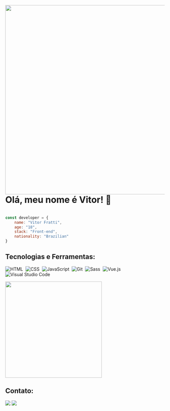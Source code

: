 <img align="right" height="600rem" src="https://raw.githubusercontent.com/gist/vitorfratti/eb4590a79db6b51e4533b43e8bb0038c/raw/61cda4547c93c2686d9bd723b1c4ecc868211bbb/githubcard-linkedin.svg"></img>

# Olá, meu nome é Vitor! 🤠

```javascript

const developer = {
    name: "Vitor Fratti",
    age: "18",
    stack: "Front-end",
    nationality: "Brazilian"
}

```

## Tecnologias e Ferramentas:

![HTML](https://img.shields.io/badge/-HTML-000165?style=flat&logo=HTML5&logoColor=ffffff)&nbsp;
![CSS](https://img.shields.io/badge/-CSS-000165?style=flat&logo=CSS3&logoColor=ffffff)&nbsp;
![JavaScript](https://img.shields.io/badge/-JavaScript-000165?style=flat&logo=javascript&logoColor=ffffff)&nbsp;
![Git](https://img.shields.io/badge/-Git-000165?style=flat&logo=git&logoColor=ffffff)&nbsp;
![Sass](https://img.shields.io/badge/-Sass-000165?style=flat&logo=sass&logoColor=ffffff)&nbsp;
![Vue.js](https://img.shields.io/badge/-Vue.js-000165?style=flat&logo=vue.js&logoColor=ffffff)&nbsp;
![Visual Studio Code](https://img.shields.io/badge/-Visual%20Studio%20Code-000165?style=flat&logo=visual-studio-code&logoColor=ffffff)&nbsp;

<img width="305rem" src="https://github-readme-stats.vercel.app/api/top-langs/?username=vitorfratti&layout=compact&theme=algolia"></img>

## Contato:

<a href="#"><img src="https://img.shields.io/badge/Gmail-000165.svg?style=for-the-badge&logo=Gmail&logoColor=white"></img></a>
<a href="https://www.linkedin.com/in/vitor-fratti-82445022b/"><img src="https://img.shields.io/badge/LinkedIn-000165?style=for-the-badge&logo=linkedin&logoColor=white"></img></a>
